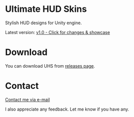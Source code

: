 # Ultimate HUD Skins
Stylish HUD designs for Unity engine.

Latest version: [v1.0 - Click for changes & showcase](https://youtu.be/D7ziPl0lAlA)

# Download
You can download UHS from [releases page](https://github.com/Michsky/ultimatehudskins/releases).

# Contact
[Contact me via e-mail](mailto:isa.steam@outlook.com)

I also appreciate any feedback. Let me know if you have any.
